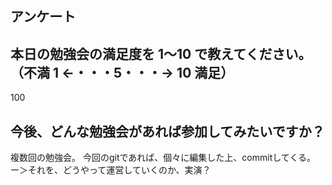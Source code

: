 ## アンケート

## 本日の勉強会の満足度を 1〜10 で教えてください。（不満 1 ←・・・5・・・→ 10 満足）
100

## 今後、どんな勉強会があれば参加してみたいですか？
複数回の勉強会。
今回のgitであれば、個々に編集した上、commitしてくる。
ー＞それを、どうやって運営していくのか、実演？
